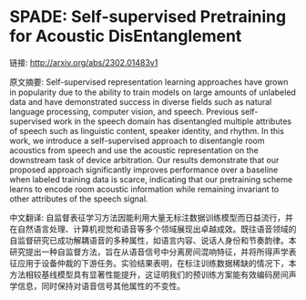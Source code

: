 # SPADE: Self-supervised Pretraining for Acoustic DisEntanglement

链接: http://arxiv.org/abs/2302.01483v1

原文摘要:
Self-supervised representation learning approaches have grown in popularity
due to the ability to train models on large amounts of unlabeled data and have
demonstrated success in diverse fields such as natural language processing,
computer vision, and speech. Previous self-supervised work in the speech domain
has disentangled multiple attributes of speech such as linguistic content,
speaker identity, and rhythm. In this work, we introduce a self-supervised
approach to disentangle room acoustics from speech and use the acoustic
representation on the downstream task of device arbitration. Our results
demonstrate that our proposed approach significantly improves performance over
a baseline when labeled training data is scarce, indicating that our
pretraining scheme learns to encode room acoustic information while remaining
invariant to other attributes of the speech signal.

中文翻译:
自监督表征学习方法因能利用大量无标注数据训练模型而日益流行，并在自然语言处理、计算机视觉和语音等多个领域展现出卓越成效。既往语音领域的自监督研究已成功解耦语音的多种属性，如语言内容、说话人身份和节奏韵律。本研究提出一种自监督方法，旨在从语音信号中分离房间混响特征，并将所得声学表征应用于设备仲裁的下游任务。实验结果表明，在标注训练数据稀缺的情况下，本方法相较基线模型具有显著性能提升，这证明我们的预训练方案能有效编码房间声学信息，同时保持对语音信号其他属性的不变性。

